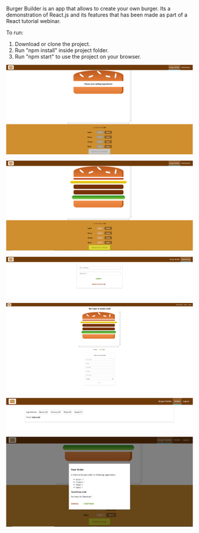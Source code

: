 Burger Builder is an app that allows to create your own burger. Its a demonstration of React.js and its features that has been made as part of a React tutorial webinar.

To run:
1. Download or clone the project.
2. Run "npm install" inside project folder.
3. Run "npm start" to use the project on your browser.

![alt text](https://github.com/mpoiitis/Burger-Builder/blob/master/images/burger_builder_1.png)

![alt text](https://github.com/mpoiitis/Burger-Builder/blob/master/images/burger_builder_2.png)

![alt text](https://github.com/mpoiitis/Burger-Builder/blob/master/images/burger_builder_3.png)

![alt text](https://github.com/mpoiitis/Burger-Builder/blob/master/images/burger_builder_4.png)

![alt text](https://github.com/mpoiitis/Burger-Builder/blob/master/images/burger_builder_5.png)

![alt text](https://github.com/mpoiitis/Burger-Builder/blob/master/images/burger_builder_6.png)
